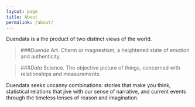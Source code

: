 ```yaml
---
layout: page
title: About
permalink: /about/
---
```


Duendata is a the product of two distinct views of the world.

>###*Duende*
>Art. Charm or magnestism, a heightened state of emotion and authenticity.

>###*Data*
>Science. The objective picture of things, concerned with relationships and measurements.

Duendata seeks uncanny combinations: stories that make you think, statistical relations that jive with our sense of narrative, and current events through the timeless lenses of reason and imagination.
